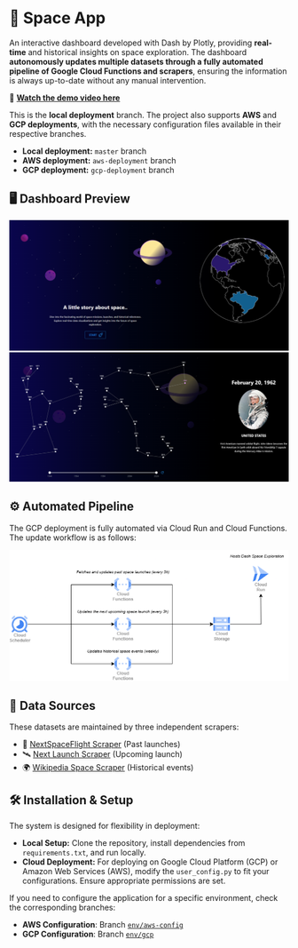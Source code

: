 # 🚀 Space App

An interactive dashboard developed with Dash by Plotly, providing **real-time** and historical insights on space exploration. The dashboard **autonomously updates multiple datasets through a fully automated pipeline of Google Cloud Functions and scrapers**, ensuring the information is always up-to-date without any manual intervention.

🎥 **[Watch the demo video here](https://youtu.be/2rO7on8kaW4?si=nAtkzaNwbZTvvTnW)**  

This is the **local deployment** branch. The project also supports **AWS** and **GCP deployments**, with the necessary configuration files available in their respective branches.

- **Local deployment:** `master` branch  
- **AWS deployment:** `aws-deployment` branch  
- **GCP deployment:** `gcp-deployment` branch  

## 🖥 Dashboard Preview
<p align="center">
<img src="img_readme/dashboard_01.png" alt="Dashboard Screenshot 1" width="600px" style="display: inline-block;">
<img src="img_readme/dashboard_02.png" alt="Dashboard Screenshot 2" width="600px" style="display: inline-block;">
</p>

## ⚙️ Automated Pipeline

The GCP deployment is fully automated via Cloud Run and Cloud Functions. The update workflow is as follows:

<p align="center">
    <img src="img_readme/pipeline.png" alt="Pipeline Overview" width="700px">
</p>

## 🔄 Data Sources

These datasets are maintained by three independent scrapers:

- 🚀 [NextSpaceFlight Scraper](https://github.com/Tanguy9862/NextSpaceFlight-Scraper) (Past launches)  
- 🛰 [Next Launch Scraper](https://github.com/Tanguy9862/Next-Launch-Scraper) (Upcoming launch)  
- 🌍 [Wikipedia Space Scraper](https://github.com/Tanguy9862/Wikipedia-Space-Scraper) (Historical events)


## 🛠️ Installation & Setup
The system is designed for flexibility in deployment:
- **Local Setup:** Clone the repository, install dependencies from `requirements.txt`, and run locally.
- **Cloud Deployment:** For deploying on Google Cloud Platform (GCP) or Amazon Web Services (AWS), modify the `user_config.py` to fit your configurations. Ensure appropriate permissions are set.

If you need to configure the application for a specific environment, check the corresponding branches:
- **AWS Configuration**: Branch [`env/aws-config`](https://github.com/Tanguy9862/Space-App/tree/env/aws)
- **GCP Configuration**: Branch [`env/gcp`](https://github.com/Tanguy9862/Space-App/tree/env/gcp)
